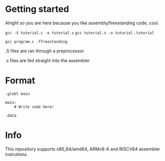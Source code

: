 # Getting started

Alright so you are here because you like assembly/freestanding code, cool.


`gcc -S tutorial.c -o tutorial.s`
`gcc tutorial.s -o tutorial`
`.tutorial`


`gcc program.c -ffreestanding`

.S files are ran through a preprocessor

.s files are fed straight into the assembler

# Format

    .globl main

    main:
        # Write code here!

    .data

# Info
This repository supports x86_64/amd64, ARMv8-A and RISCV64 assembler instrutions.
